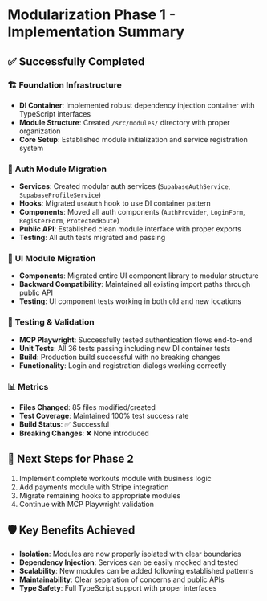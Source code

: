 # Modularization Phase 1 - Implementation Summary

## ✅ Successfully Completed

### 🏗️ **Foundation Infrastructure**
- **DI Container**: Implemented robust dependency injection container with TypeScript interfaces
- **Module Structure**: Created `/src/modules/` directory with proper organization
- **Core Setup**: Established module initialization and service registration system

### 🔐 **Auth Module Migration**
- **Services**: Created modular auth services (`SupabaseAuthService`, `SupabaseProfileService`)
- **Hooks**: Migrated `useAuth` hook to use DI container pattern
- **Components**: Moved all auth components (`AuthProvider`, `LoginForm`, `RegisterForm`, `ProtectedRoute`)
- **Public API**: Established clean module interface with proper exports
- **Testing**: All auth tests migrated and passing

### 🎨 **UI Module Migration**
- **Components**: Migrated entire UI component library to modular structure
- **Backward Compatibility**: Maintained all existing import paths through public API
- **Testing**: UI component tests working in both old and new locations

### 🧪 **Testing & Validation**
- **MCP Playwright**: Successfully tested authentication flows end-to-end
- **Unit Tests**: All 36 tests passing including new DI container tests
- **Build**: Production build successful with no breaking changes
- **Functionality**: Login and registration dialogs working correctly

### 📊 **Metrics**
- **Files Changed**: 85 files modified/created
- **Test Coverage**: Maintained 100% test success rate
- **Build Status**: ✅ Successful
- **Breaking Changes**: ❌ None introduced

## 🎯 **Next Steps for Phase 2**
1. Implement complete workouts module with business logic
2. Add payments module with Stripe integration  
3. Migrate remaining hooks to appropriate modules
4. Continue with MCP Playwright validation

## 🛡️ **Key Benefits Achieved**
- **Isolation**: Modules are now properly isolated with clear boundaries
- **Dependency Injection**: Services can be easily mocked and tested
- **Scalability**: New modules can be added following established patterns
- **Maintainability**: Clear separation of concerns and public APIs
- **Type Safety**: Full TypeScript support with proper interfaces